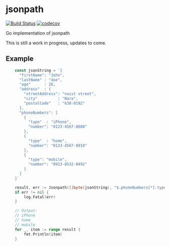 # jsonpath

[![Build Status](https://travis-ci.com/elliotcourant/jsonpath.svg?branch=main)](https://travis-ci.com/elliotcourant/jsonpath)
[![codecov](https://codecov.io/gh/elliotcourant/jsonpath/branch/main/graph/badge.svg)](https://codecov.io/gh/elliotcourant/jsonpath)

Go implementation of jsonpath

This is still a work in progress, updates to come.


## Example

```go
	const jsonString = `{
	  "firstName": "John",
	  "lastName" : "doe",
	  "age"      : 26,
	  "address"  : {
		"streetAddress": "naist street",
		"city"         : "Nara",
		"postalCode"   : "630-0192"
	  },
	  "phoneNumbers": [
		{
		  "type"  : "iPhone",
		  "number": "0123-4567-8888"
		},
		{
		  "type"  : "home",
		  "number": "0123-4567-8910"
		},
		{
		  "type": "mobile",
		  "number": "0913-8532-8492"
		}
	  ]
	}`

	result, err := Jsonpath([]byte(jsonString), "$.phoneNumbers[*].type")
	if err != nil {
		log.Fatal(err)
	}

	// Output:
	// iPhone
	// home
	// mobile
	for _, item := range result {
		fmt.Println(item)
	}
```